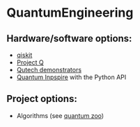 # QuantumEngineering
## Hardware/software options:
- [qiskit](https://www.ibm.com/quantum/qiskit)
- [Project Q](https://my.projectq.co/)
- [Qutech demonstrators](https://qutech.nl/demonstrators/)
- [Quantum Inpspire](https://www.quantum-inspire.com/) with the Python API

## Project options:
- Algorithms (see [quantum zoo](https://quantumalgorithmzoo.org/))
